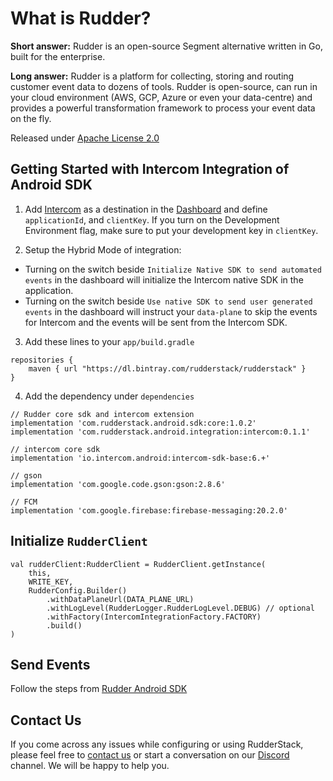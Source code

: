 # What is Rudder?

**Short answer:** 
Rudder is an open-source Segment alternative written in Go, built for the enterprise.

**Long answer:** 
Rudder is a platform for collecting, storing and routing customer event data to dozens of tools. Rudder is open-source, can run in your cloud environment (AWS, GCP, Azure or even your data-centre) and provides a powerful transformation framework to process your event data on the fly.

Released under [Apache License 2.0](https://www.apache.org/licenses/LICENSE-2.0)

## Getting Started with Intercom Integration of Android SDK
1. Add [Intercom](https://www.intercom.com) as a destination in the [Dashboard](https://app.rudderstack.com/) and define `applicationId`, and `clientKey`. If you turn on the Development Environment flag, make sure to put your development key in `clientKey`.

2. Setup the Hybrid Mode of integration: 
  - Turning on the switch beside `Initialize Native SDK to send automated events` in the dashboard will initialize the Intercom native SDK in the application.
  - Turning on the switch beside `Use native SDK to send user generated events` in the dashboard will instruct your `data-plane` to skip the events for Intercom and the events will be sent from the Intercom SDK.

3. Add these lines to your ```app/build.gradle```
```
repositories {
    maven { url "https://dl.bintray.com/rudderstack/rudderstack" }
}
```
4. Add the dependency under ```dependencies```
```
// Rudder core sdk and intercom extension
implementation 'com.rudderstack.android.sdk:core:1.0.2'
implementation 'com.rudderstack.android.integration:intercom:0.1.1'

// intercom core sdk
implementation 'io.intercom.android:intercom-sdk-base:6.+'

// gson
implementation 'com.google.code.gson:gson:2.8.6'

// FCM
implementation 'com.google.firebase:firebase-messaging:20.2.0'
```

## Initialize ```RudderClient```
```
val rudderClient:RudderClient = RudderClient.getInstance(
    this,
    WRITE_KEY,
    RudderConfig.Builder()
        .withDataPlaneUrl(DATA_PLANE_URL)
        .withLogLevel(RudderLogger.RudderLogLevel.DEBUG) // optional
        .withFactory(IntercomIntegrationFactory.FACTORY)
        .build()
)
```

## Send Events
Follow the steps from [Rudder Android SDK](https://github.com/rudderlabs/rudder-sdk-android)

## Contact Us
If you come across any issues while configuring or using RudderStack, please feel free to [contact us](https://rudderstack.com/contact/) or start a conversation on our [Discord](https://discordapp.com/invite/xNEdEGw) channel. We will be happy to help you.
